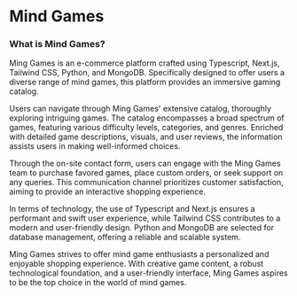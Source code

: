# Mind Games
### What is Mind Games?
Ming Games is an e-commerce platform crafted using Typescript, Next.js, Tailwind CSS, Python, and MongoDB. Specifically designed to offer users a diverse range of mind games, this platform provides an immersive gaming catalog.

Users can navigate through Ming Games' extensive catalog, thoroughly exploring intriguing games. The catalog encompasses a broad spectrum of games, featuring various difficulty levels, categories, and genres. Enriched with detailed game descriptions, visuals, and user reviews, the information assists users in making well-informed choices.

Through the on-site contact form, users can engage with the Ming Games team to purchase favored games, place custom orders, or seek support on any queries. This communication channel prioritizes customer satisfaction, aiming to provide an interactive shopping experience.

In terms of technology, the use of Typescript and Next.js ensures a performant and swift user experience, while Tailwind CSS contributes to a modern and user-friendly design. Python and MongoDB are selected for database management, offering a reliable and scalable system.

Ming Games strives to offer mind game enthusiasts a personalized and enjoyable shopping experience. With creative game content, a robust technological foundation, and a user-friendly interface, Ming Games aspires to be the top choice in the world of mind games.
